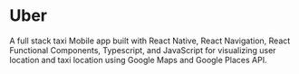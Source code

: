 # Uber

A full stack taxi Mobile app built with React Native, React Navigation, React Functional Components, Typescript, and JavaScript for visualizing user location and taxi location using Google Maps and Google Places API. 
